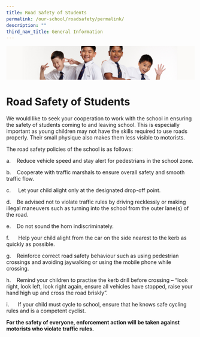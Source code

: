 ```yaml
---
title: Road Safety of Students
permalink: /our-school/roadsafety/permalink/
description: ""
third_nav_title: General Information
---
```

![](/images/Sub-banner2.jpg)

Road Safety of Students
=======================

  
We would like to seek your cooperation to work with the school in ensuring the safety of students coming to and leaving school. This is especially important as young children may not have the skills required to use roads properly. Their small physique also makes them less visible to motorists.

The road safety policies of the school is as follows:

a.    Reduce vehicle speed and stay alert for pedestrians in the school zone.

b.    Cooperate with traffic marshals to ensure overall safety and smooth traffic flow.

c.     Let your child alight only at the designated drop-off point.

d.    Be advised not to violate traffic rules by driving recklessly or making illegal maneuvers such as turning into the school from the outer lane(s) of the road.

e.    Do not sound the horn indiscriminately.

f.      Help your child alight from the car on the side nearest to the kerb as quickly as possible.

g.    Reinforce correct road safety behaviour such as using pedestrian crossings and avoiding jaywalking or using the mobile phone while crossing. 

h.    Remind your children to practise the kerb drill before crossing – “look right, look left, look right again, ensure all vehicles have stopped, raise your hand high up and cross the road briskly”.

i.      If your child must cycle to school, ensure that he knows safe cycling rules and is a competent cyclist.  
  

**For the safety of everyone, enforcement action will be taken against motorists who violate traffic rules.**